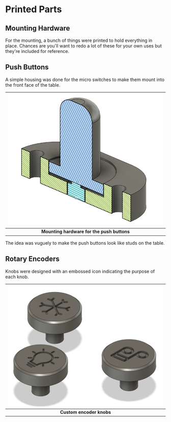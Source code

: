 # Printed Parts

## Mounting Hardware

For the mounting, a bunch of things were printed to hold everything in place.
Chances are you'll want to redo a lot of these for your own uses but they're included for reference.

## Push Buttons

A simple housing was done for the micro switches to make them mount into the front face of the table.

|![Push Buttons](images/pushbutton.png "Buttons")|
|:--:|
| <b>Mounting hardware for the push buttons</b> |

The idea was vuguely to make the push buttons look like studs on the table.

## Rotary Encoders

Knobs were designed with an embossed icon indicating the purpose of each knob.

|![Knobs](images/dials.png "Knobs")|
|:--:|
| <b>Custom encoder knobs</b> |